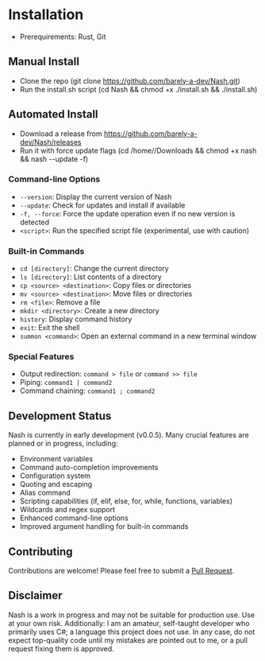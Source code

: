 # Installation
- Prerequirements: Rust, Git
## Manual Install
- Clone the repo (git clone https://github.com/barely-a-dev/Nash.git)
- Run the install.sh script (cd Nash && chmod +x ./install.sh && ./install.sh)
## Automated Install
- Download a release from https://github.com/barely-a-dev/Nash/releases
- Run it with force update flags (cd /home/<username>/Downloads && chmod +x nash && nash --update -f)
### Command-line Options

- `--version`: Display the current version of Nash
- `--update`: Check for updates and install if available
- `-f, --force`: Force the update operation even if no new version is detected
- `<script>`: Run the specified script file (experimental, use with caution)

### Built-in Commands

- `cd [directory]`: Change the current directory
- `ls [directory]`: List contents of a directory
- `cp <source> <destination>`: Copy files or directories
- `mv <source> <destination>`: Move files or directories
- `rm <file>`: Remove a file
- `mkdir <directory>`: Create a new directory
- `history`: Display command history
- `exit`: Exit the shell
- `summon <command>`: Open an external command in a new terminal window

### Special Features

- Output redirection: `command > file` or `command >> file`
- Piping: `command1 | command2`
- Command chaining: `command1 ; command2`

## Development Status

Nash is currently in early development (v0.0.5). Many crucial features are planned or in progress, including:

- Environment variables
- Command auto-completion improvements
- Configuration system
- Quoting and escaping
- Alias command
- Scripting capabilities (if, elif, else, for, while, functions, variables)
- Wildcards and regex support
- Enhanced command-line options
- Improved argument handling for built-in commands

## Contributing

Contributions are welcome! Please feel free to submit a [Pull Request](https://docs.github.com/en/pull-requests).

## Disclaimer

Nash is a work in progress and may not be suitable for production use. Use at your own risk. Additionally: I am an amateur, self-taught developer who primarily uses C#; a language this project does not use. In any case, do not expect top-quality code until my mistakes are pointed out to me, or a pull request fixing them is approved.
